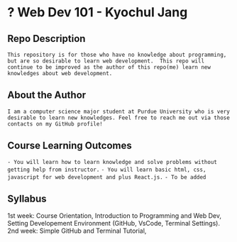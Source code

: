# ? Web Dev 101 - Kyochul Jang

## Repo Description
```
This repository is for those who have no knowledge about programming, but are so desirable to learn web development.  This repo will continue to be improved as the author of this repo(me) learn new knowledges about web development.
```

## About the Author
```I am a computer science major student at Purdue University who is very desirable to learn new knowledges. Feel free to reach me out via those contacts on my GitHub profile!```

## Course Learning Outcomes
```- You will learn how to learn knowledge and solve problems without getting help from instructor.```
```- You will learn basic html, css, javascript for web development and plus React.js.```
```- To be added```

## Syllabus
1st week:  Course Orientation, Introduction to Programming and Web Dev, Setting Developement Environment (GitHub, VsCode, Terminal Settings).  
2nd week: Simple GitHub and Terminal Tutorial, 


